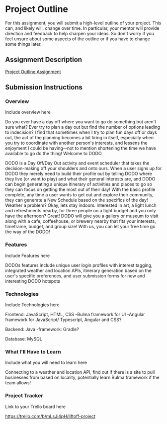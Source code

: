 # Project Outline
For this assignment, you will submit a high-level outline of your project. This can, and likely will, change over time. In particular, your mentor will provide direction and feedback to help sharpen your ideas. So don't worry if you feel unsure about some aspects of the outline or if you have to change some things later.

## Assignment Description
[Project Outline Assignment](https://education.launchcode.org/liftoff/modules/assignments/project-outline)

## Submission Instructions

### Overview
Include overview here

Do you ever have a day off where you want to go do something but aren't sure what? Ever try to plan a day out but find the number of options leading to indecision? I find that sometimes when I try to plan fun days off or days out, the act of the planning becomes a bit tiring in itself, especially when you try to coordinate with another person's interests, and lessens the enjoyment I could be having--not to mention shortening the time we have available to go do the thing! Welcome to DODO.

DODO is a Day Off/Day Out activity and event scheduler that takes the decision-making off your shoulders and onto ours. When a user signs up for DODO they merely need to build their profile out by telling DODO where they live (or want to play) and what their general interests are, and DODO can begin generating a unique itinerary of activities and places to go so they can focus on getting the most out of their day! With the basic profile complete, any time a user wants to get out and explore their community, they can generate a New Schedule based on the specifics of the day! Weather a problem? Okay, lets stay indoors. Interested in art, a light lunch and refreshments nearby, for three people on a tight budget and you only have the afternoon? Great! DODO will give you a gallery or museum to visit along with a cafe, coffeehouse, or brewery nearby that fits your interests, timeframe, budget, and group size! With us, you can let your free time go the way of the DODO!

### Features
Include Features here

DODOs features include unique user login profiles with interest tagging, integrated weather and location APIs, itinerary generation based on the user's specific preferences, and user submission forms for new and interesting DODO hotspots

### Technologies
Include Technologies here

Frontend: JavaScript, HTML, CSS
    -Bulma framework for UI
    -Angular framework for JavaScript/ Typescript, Angular and CSS?

Backend: Java
    -framework: Gradle?

Database: MySQL

### What I'll Have to Learn

Include what you will need to learn here

Connecting to a weather and location API, find out if there is a site to pull businesses from based on locality, potentially learn Bulma framework if the team allows!

### Project Tracker

Link to your Trello board here

https://trello.com/b/mLsJi4pH/liftoff-project


